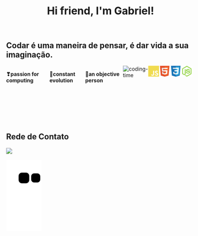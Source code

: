 <h1 align="center">
  <img scr="C:\Users\biel_\OneDrive\Imagens\code.jpg" widht="30"> Hi friend, I'm Gabriel! <br><img scr="" widght"40"
</h1>
 
## Codar é uma maneira de pensar, é dar vida a sua imaginação.

<div style="display: flex; justify-content: space-between;"> <br>
  <p><strong>❣passion for computing </strong></p>
  <p><strong>💫constant evolution</strong></p>
  <p><strong>🔆an objective person</strong></p>
  <p><strong></strong></p>
  <img align="center"height="150" alt="coding-time" src="code.gif">
  <img align="center" height="30" width="40" alt="js-icon"  src="https://raw.githubusercontent.com/devicons/devicon/master/icons/javascript/javascript-plain.svg">
  <img align="center" height="30" width="40" alt="html-icon" src="https://raw.githubusercontent.com/devicons/devicon/master/icons/html5/html5-original.svg">
  <img align="center" height="30" width="40" alt="css-icon" src="https://raw.githubusercontent.com/devicons/devicon/master/icons/css3/css3-original.svg">
  <img align="center" height="30" width="40" alt="nodejs-icon" src="https://raw.githubusercontent.com/devicons/devicon/master/icons/nodejs/nodejs-original.svg">
</div>

## Rede de Contato
<div> 
  <a href="https://www.linkedin.com/in/bielxasa" target="_blank"><img src="https://img.shields.io/badge/-LinkedIn-%230077B5?style=for-the-badge&logo=linkedin&logoColor=white" target="_blank"></a>

![Snake animation](https://github.com/Bielxasa/Bielxasa/blob/output/github-contribution-grid-snake.svg)
